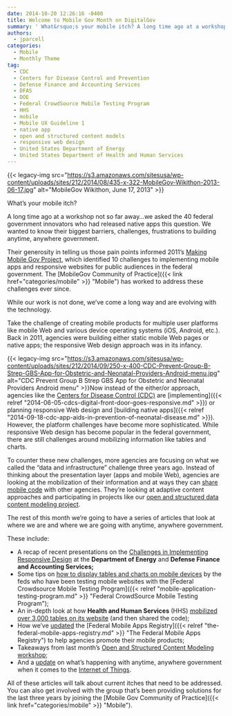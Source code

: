 ```yaml
---
date: 2014-10-20 12:26:16 -0400
title: Welcome to Mobile Gov Month on DigitalGov
summary: ' What&rsquo;s your mobile itch? A long time ago at a workshop not so far away&#8230;we asked the 40 federal government innovators who had released native apps this question. We wanted to know their biggest barriers, challenges, frustrations to building anytime, anywhere government. Their generosity in telling'
authors:
  - jparcell
categories:
  - Mobile
  - Monthly Theme
tag:
  - CDC
  - Centers for Disease Control and Prevention
  - Defense Finance and Accounting Services
  - DFAS
  - DOE
  - Federal CrowdSource Mobile Testing Program
  - HHS
  - mobile
  - Mobile UX Guideline 1
  - native app
  - open and structured content models
  - responsive web design
  - United States Department of Energy
  - United States Department of Health and Human Services
---
```


{{< legacy-img src="https://s3.amazonaws.com/sitesusa/wp-content/uploads/sites/212/2014/08/435-x-322-MobileGov-Wikithon-2013-06-17.jpg" alt="MobileGov Wikithon, June 17, 2013" >}}

What’s your mobile itch?

A long time ago at a workshop not so far away&#8230;we asked the 40 federal government innovators who had released native apps this question. We wanted to know their biggest barriers, challenges, frustrations to building anytime, anywhere government.

Their generosity in telling us those pain points informed 2011’s [Making Mobile Gov Project](https://www.WHATEVER/2011/06/21/making-mobile-gov-project/ "Making Mobile Gov Project"), which identified 10 challenges to implementing mobile apps and responsive websites for public audiences in the federal government. The [MobileGov Community of Practice]({{< link href="categories/mobile" >}} "Mobile") has worked to address these challenges ever since.

While our work is not done, we’ve come a long way and are evolving with the technology.

Take the challenge of creating mobile products for multiple user platforms like mobile Web and various device operating systems (iOS, Android, etc.). Back in 2011, agencies were building either static mobile Web pages or native apps; the responsive Web design approach was in its infancy.

{{< legacy-img src="https://s3.amazonaws.com/sitesusa/wp-content/uploads/sites/212/2014/09/250-x-400-CDC-Prevent-Group-B-Strep-GBS-App-for-Obstetric-and-Neonatal-Providers-Android-menu.jpg" alt="CDC Prevent Group B Strep GBS App for Obstetric and Neonatal Providers Android menu" >}}Now instead of the either/or approach, agencies like the [Centers for Disease Control (CDC)](http://www.cdc.gov/) are [implementing]({{< relref "2014-06-05-cdcs-digital-front-door-goes-responsive.md" >}}) or planning responsive Web design and [building native apps]({{< relref "2014-09-18-cdc-app-aids-in-prevention-of-neonatal-disease.md" >}}). However, the platform challenges have become more sophisticated. While responsive Web design has become popular in the federal government, there are still challenges around mobilizing information like tables and charts.

To counter these new challenges, more agencies are focusing on what we called the “data and infrastructure” challenge three years ago. Instead of thinking about the presentation layer (apps and mobile Web), agencies are looking at the mobilization of their information and at ways they can [share mobile code](https://www.WHATEVER/2013/05/13/federal-mobile-code-sharing-catalog-is-here/ "Federal Mobile Code Sharing Catalog Is Here") with other agencies. They’re looking at adaptive content approaches and participating in projects like our [open and structured data content modeling project](https://www.WHATEVER/2014/05/05/government-open-and-structured-content-models-are-here/ "Government Open and Structured Content Models Are Here!").

The rest of this month we’re going to have a series of articles that look at where we are and where we are going with anytime, anywhere government.

These include:

  * A recap of recent presentations on the [Challenges in Implementing Responsive Design](https://www.WHATEVER/2014/10/21/responsive-web-design-challenges-webinar-recap/ "Responsive Web Design Challenges Webinar Recap") at the **Department of Energy** and **Defense Finance and Accounting Services;**
  * Some tips on [how to display tables and charts on mobile devices](https://www.WHATEVER/2014/10/28/trends-on-tuesday-8-ways-to-format-tables-for-responsive-web-design/ "Trends on Tuesday: 8 Ways To Format Tables for Responsive Web Design") by the feds who have been testing mobile websites with the [Federal Crowdsource Mobile Testing Program]({{< relref "mobile-application-testing-program.md" >}} "Federal CrowdSource Mobile Testing Program");
  * An in-depth look at how **Health and Human Services** (HHS) [mobilized over 3,000 tables on its website](https://www.WHATEVER/2014/10/30/hhs-conquers-tables-in-a-responsive-design/ "HHS Conquers Tables in a Responsive Design") (and then shared the code);
  * How we&#8217;ve [updated](https://www.WHATEVER/2014/10/29/open-and-api-driven-federal-mobile-app-registration/ "Open and API-Driven Federal Mobile App Registration") the [Federal Mobile Apps Registry]({{< relref "the-federal-mobile-apps-registry.md" >}} "The Federal Mobile Apps Registry") to help agencies promote their mobile products;
  * Takeaways from last month’s [Open and Structured Content Modeling workshop](https://www.WHATEVER/2014/10/27/open-and-structured-content-models-workshop-recap/ "Open and Structured Content Models Workshop Recap");
  * And a [update](https://www.WHATEVER/2014/10/31/whats-happening-with-the-internet-of-things/ "What’s Happening with the Internet of Things?") on what’s happening with anytime, anywhere government when it comes to the [Internet of Things](https://www.WHATEVER/2014/04/08/tell-us-your-internet-of-things-challenges/ "Tell Us Your Internet of Things Challenges").

All of these articles will talk about current itches that need to be addressed. You can also get involved with the group that&#8217;s been providing solutions for the last three years by joining the [Mobile Gov Community of Practice]({{< link href="categories/mobile" >}} "Mobile").